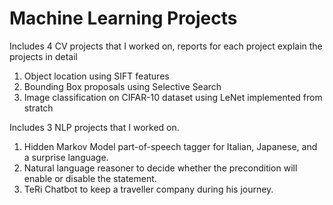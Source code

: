 # Machine Learning Projects

Includes 4 CV projects that I worked on, reports for each project explain the projects in detail

1. Object location using SIFT features
2. Bounding Box proposals using Selective Search
3. Image classification on CIFAR-10 dataset using LeNet implemented from stratch

Includes 3 NLP projects that I worked on.

1. Hidden Markov Model part-of-speech tagger for Italian, Japanese, and a surprise language.
2. Natural language reasoner to decide whether the precondition will enable or disable the statement.
3. TeRi Chatbot to keep a traveller company during his journey.
